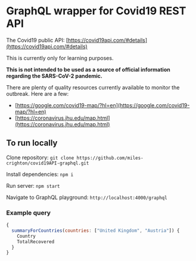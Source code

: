 # GraphQL wrapper for Covid19 REST API

The Covid19 public API: [https://covid19api.com/#details](https://covid19api.com/#details)

This is currently only for learning purposes.

**This is not intended to be used as a source of official information regarding the SARS-CoV-2 pandemic.**

There are plenty of quality resources currently available to monitor the outbreak. Here are a few:

-   [https://google.com/covid19-map/?hl=en](https://google.com/covid19-map/?hl=en)
-   [https://coronavirus.jhu.edu/map.html](https://coronavirus.jhu.edu/map.html)

## To run locally

Clone repository:
`git clone https://github.com/miles-crighton/covid19API-graphql.git`

Install dependencies:
`npm i`

Run server:
`npm start`

Navigate to GraphQL playground:
`http://localhost:4000/graphql`

### Example query

```javascript
{
  summaryForCountries(countries: ["United Kingdom", "Austria"]) {
    Country
    TotalRecovered
  }
}
```
